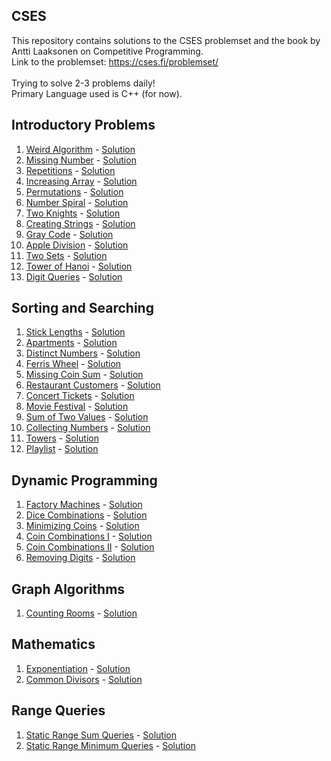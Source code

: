## CSES
This repository contains solutions to the CSES problemset and the book by Antti Laaksonen on Competitive Programming. <br>
Link to the problemset: https://cses.fi/problemset/
<br><br>
Trying to solve 2-3 problems daily!
<br> Primary Language used is C++ (for now).

## Introductory Problems
1. [Weird Algorithm](https://cses.fi/problemset/task/1068) - [Solution](Intro/1068.cpp) <br>
1. [Missing Number](https://cses.fi/problemset/task/1083) - [Solution](Intro/1083.cpp) <br>
1. [Repetitions](https://cses.fi/problemset/task/1069) - [Solution](Intro/1069.cpp) <br>
1. [Increasing Array](https://cses.fi/problemset/task/1094) - [Solution](Intro/1094.cpp) <br>
1. [Permutations](https://cses.fi/problemset/task/1070) - [Solution](Intro/1070.cpp) <br>
1. [Number Spiral](https://cses.fi/problemset/task/1071) - [Solution](Intro/1071.cpp) <br>
1. [Two Knights](https://cses.fi/problemset/task/1070) - [Solution](Intro/1072.cpp) <br>
1. [Creating Strings](https://cses.fi/problemset/task/1622) - [Solution](Intro/1622.cpp) <br>
1. [Gray Code](https://cses.fi/problemset/task/2205) - [Solution](Intro/2205.cpp) <br>
1. [Apple Division](https://cses.fi/problemset/task/1623) - [Solution](Intro/1623.cpp) <br>
1. [Two Sets](https://cses.fi/problemset/task/1092) - [Solution](Intro/1092.cpp) <br>
1. [Tower of Hanoi](https://cses.fi/problemset/task/2165) - [Solution](Intro/2165.cpp) <br>
1. [Digit Queries](https://cses.fi/problemset/task/2431) - [Solution](Intro/2431.py) <br>

## Sorting and Searching
1. [Stick Lengths](https://cses.fi/problemset/task/1074) - [Solution](Sorting/1074.cpp) <br>
1. [Apartments](https://cses.fi/problemset/task/1084) - [Solution](Sorting/1084.cpp) <br>
1. [Distinct Numbers](https://cses.fi/problemset/task/1621) - [Solution](Sorting/1621.cpp) <br>
1. [Ferris Wheel](https://cses.fi/problemset/task/1090) - [Solution](Sorting/1090.cpp) <br>
1. [Missing Coin Sum](https://cses.fi/problemset/task/2183) - [Solution](Sorting/2183.cpp) <br>
1. [Restaurant Customers](https://cses.fi/problemset/task/1619) - [Solution](Sorting/1619.cpp) <br>
1. [Concert Tickets](https://cses.fi/problemset/task/1091) - [Solution](Sorting/1091.cpp) <br>
1. [Movie Festival](https://cses.fi/problemset/task/1629) - [Solution](Sorting/1629.cpp) <br>
1. [Sum of Two Values](https://cses.fi/problemset/task/1640) - [Solution](Sorting/1640.cpp) <br>
1. [Collecting Numbers](https://cses.fi/problemset/task/2216) - [Solution](Sorting/2216.cpp) <br>
1. [Towers](https://cses.fi/problemset/task/1073) - [Solution](Sorting/1073.cpp) <br>
1. [Playlist](https://cses.fi/problemset/task/1141) - [Solution](Sorting/1141.cpp) <br>

## Dynamic Programming
1. [Factory Machines](https://cses.fi/problemset/task/1620) - [Solution](DP/1620.cpp) <br>
1. [Dice Combinations](https://cses.fi/problemset/task/1633) - [Solution](DP/1633.cpp) <br>
1. [Minimizing Coins](https://cses.fi/problemset/task/1634) - [Solution](DP/1634.cpp) <br>
1. [Coin Combinations I](https://cses.fi/problemset/task/1635) - [Solution](DP/1635.cpp) <br>
1. [Coin Combinations II](https://cses.fi/problemset/task/1636) - [Solution](DP/1636.cpp) <br>
1. [Removing Digits](https://cses.fi/problemset/task/1637) - [Solution](DP/1637.cpp) <br>

## Graph Algorithms
1. [Counting Rooms](https://cses.fi/problemset/task/1192) - [Solution](Graph/1192.cpp) <br>

## Mathematics
1. [Exponentiation](https://cses.fi/problemset/task/1095) - [Solution](Math/1095.cpp) <br>
1. [Common Divisors](https://cses.fi/problemset/task/1081) - [Solution](Math/1081.cpp) <br>

## Range Queries
1. [Static Range Sum Queries](https://cses.fi/problemset/task/1646) - [Solution](Range/1646.cpp) <br>
1. [Static Range Minimum Queries](https://cses.fi/problemset/task/1647) - [Solution](Range/1647.cpp) <br>